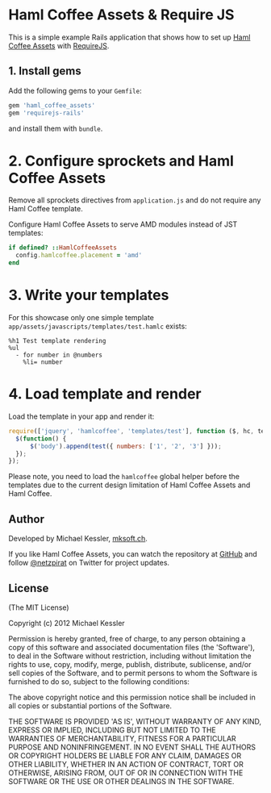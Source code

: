 # Haml Coffee Assets & Require JS

This is a simple example Rails application that shows how to set up
[Haml Coffee Assets](https://github.com/netzpirat/haml_coffee_assets) with [RequireJS](http://requirejs.org/).

## 1. Install gems

Add the following gems to your `Gemfile`:

```Ruby
gem 'haml_coffee_assets'
gem 'requirejs-rails'
```

and install them with `bundle`.

# 2. Configure sprockets and Haml Coffee Assets

Remove all sprockets directives from `application.js` and do not require any Haml Coffee template.

Configure Haml Coffee Assets to serve AMD modules instead of JST templates:

```Ruby
if defined? ::HamlCoffeeAssets
  config.hamlcoffee.placement = 'amd'
end
```

# 3. Write your templates

For this showcase only one simple template `app/assets/javascripts/templates/test.hamlc` exists:

```Haml
%h1 Test template rendering
%ul
  - for number in @numbers
    %li= number
```

# 4. Load template and render

Load the template in your app and render it:

```JavaScript
require(['jquery', 'hamlcoffee', 'templates/test'], function ($, hc, test) {
  $(function() {
      $('body').append(test({ numbers: ['1', '2', '3'] }));
  });
});
```

Please note, you need to load the `hamlcoffee` global helper before the templates due to the current design limitation
of Haml Coffee Assets and Haml Coffee.

## Author

Developed by Michael Kessler, [mksoft.ch](https://mksoft.ch).

If you like Haml Coffee Assets, you can watch the repository at [GitHub](https://github.com/netzpirat/haml_coffee_assets) and
follow [@netzpirat](https://twitter.com/#!/netzpirat) on Twitter for project updates.

## License

(The MIT License)

Copyright (c) 2012 Michael Kessler

Permission is hereby granted, free of charge, to any person obtaining
a copy of this software and associated documentation files (the
'Software'), to deal in the Software without restriction, including
without limitation the rights to use, copy, modify, merge, publish,
distribute, sublicense, and/or sell copies of the Software, and to
permit persons to whom the Software is furnished to do so, subject to
the following conditions:

The above copyright notice and this permission notice shall be
included in all copies or substantial portions of the Software.

THE SOFTWARE IS PROVIDED 'AS IS', WITHOUT WARRANTY OF ANY KIND,
EXPRESS OR IMPLIED, INCLUDING BUT NOT LIMITED TO THE WARRANTIES OF
MERCHANTABILITY, FITNESS FOR A PARTICULAR PURPOSE AND NONINFRINGEMENT.
IN NO EVENT SHALL THE AUTHORS OR COPYRIGHT HOLDERS BE LIABLE FOR ANY
CLAIM, DAMAGES OR OTHER LIABILITY, WHETHER IN AN ACTION OF CONTRACT,
TORT OR OTHERWISE, ARISING FROM, OUT OF OR IN CONNECTION WITH THE
SOFTWARE OR THE USE OR OTHER DEALINGS IN THE SOFTWARE.



